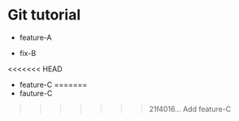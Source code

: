 # Git tutorial

- feature-A

- fix-B

<<<<<<< HEAD
- feature-C
=======
- fauture-C
>>>>>>> 21f4016... Add feature-C

